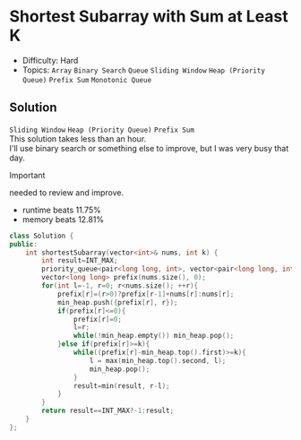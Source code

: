 # Shortest Subarray with Sum at Least K
- Difficulty: Hard
- Topics: `Array` `Binary Search` `Queue` `Sliding Window` `Heap (Priority Queue)` `Prefix Sum` `Monotonic Queue`

## Solution
`Sliding Window` `Heap (Priority Queue)` `Prefix Sum`  
This solution takes less than an hour.  
I'll use binary search or something else to improve, but I was very busy that day.  
> [!IMPORTANT]  
> needed to review and improve.
- runtime beats 11.75% 
- memory beats 12.81%
``` cpp
class Solution {
public:
    int shortestSubarray(vector<int>& nums, int k) {
        int result=INT_MAX;
        priority_queue<pair<long long, int>, vector<pair<long long, int>>, greater<pair<long long, int>>> min_heap;
        vector<long long> prefix(nums.size(), 0);
        for(int l=-1, r=0; r<nums.size(); ++r){
            prefix[r]=(r>0)?prefix[r-1]+nums[r]:nums[r];
            min_heap.push({prefix[r], r});
            if(prefix[r]<=0){
                prefix[r]=0;
                l=r;
                while(!min_heap.empty()) min_heap.pop();
            }else if(prefix[r]>=k){
                while((prefix[r]-min_heap.top().first)>=k){
                    l = max(min_heap.top().second, l);
                    min_heap.pop();
                }
                result=min(result, r-l);
            }
        }
        return result==INT_MAX?-1:result;
    }
};
```

<!-- ## Improving
    I was very busy that day, this is needed to review and improve.
### source code
- runtime beats 
- memory beats 
``` cpp
``` -->